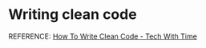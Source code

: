 # Writing clean code
REFERENCE: [How To Write Clean Code - Tech With Time](https://www.youtube.com/watch?v=F14BKKHeAKU)

